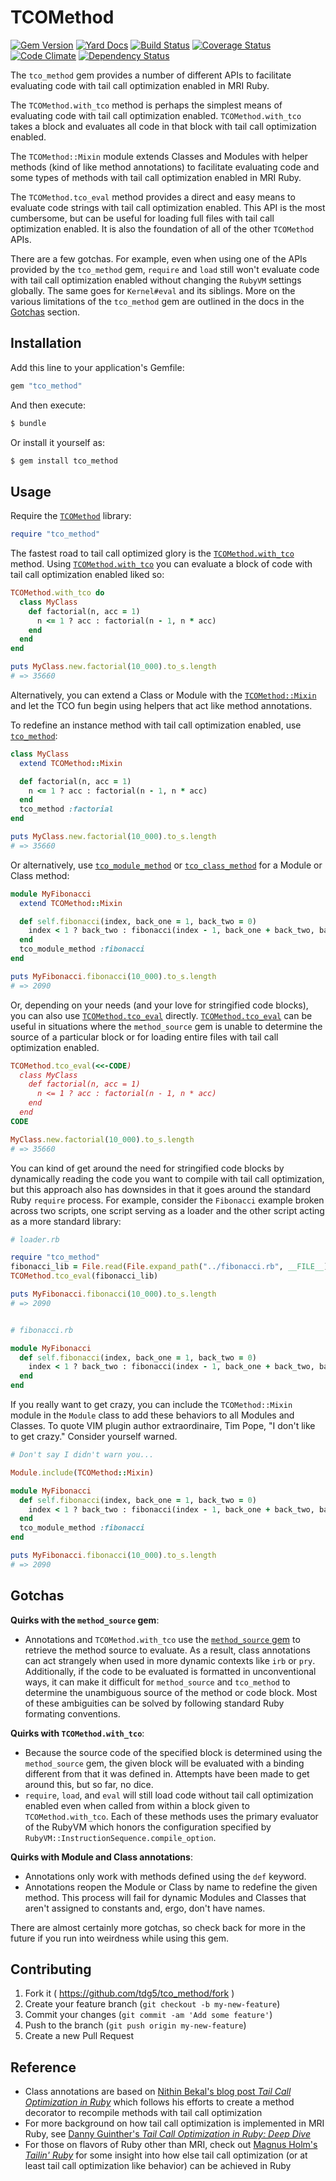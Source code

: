 # TCOMethod
[![Gem Version](https://badge.fury.io/rb/tco_method.svg)](http://badge.fury.io/rb/tco_method)
[![Yard Docs](http://img.shields.io/badge/yard-docs-blue.svg)](http://www.rubydoc.info/gems/tco_method)
[![Build Status](https://travis-ci.org/tdg5/tco_method.svg)](https://travis-ci.org/tdg5/tco_method)
[![Coverage Status](https://coveralls.io/repos/tdg5/tco_method/badge.svg)](https://coveralls.io/r/tdg5/tco_method)
[![Code Climate](https://codeclimate.com/github/tdg5/tco_method/badges/gpa.svg)](https://codeclimate.com/github/tdg5/tco_method)
[![Dependency Status](https://gemnasium.com/tdg5/tco_method.svg)](https://gemnasium.com/tdg5/tco_method)

The `tco_method` gem provides a number of different APIs to facilitate
evaluating code with tail call optimization enabled in MRI Ruby.

The `TCOMethod.with_tco` method is perhaps the simplest means of evaluating code
with tail call optimization enabled. `TCOMethod.with_tco` takes a block and
evaluates all code in that block with tail call optimization enabled.

The `TCOMethod::Mixin` module extends Classes and Modules with helper methods
(kind of like method annotations) to facilitate evaluating code and some types
of methods with tail call optimization enabled in MRI Ruby.

The `TCOMethod.tco_eval` method provides a direct and easy means to evaluate
code strings with tail call optimization enabled. This API is the most
cumbersome, but can be useful for loading full files with tail call optimization
enabled. It is also the foundation of all of the other `TCOMethod` APIs.

There are a few gotchas. For example, even when using one of the APIs provided
by the `tco_method` gem, `require` and `load` still won't evaluate code with
tail call optimization enabled without changing the `RubyVM` settings globally.
The same goes for `Kernel#eval` and its siblings. More on the various
limitations of the `tco_method` gem are outlined in the docs in the
[Gotchas](http://www.rubydoc.info/gems/tco_method/file/README.md#Gotchas)
section.

## Installation

Add this line to your application's Gemfile:

```ruby
gem "tco_method"
```

And then execute:

```bash
$ bundle
```

Or install it yourself as:

```bash
$ gem install tco_method
```

## Usage

Require the [`TCOMethod`](http://www.rubydoc.info/gems/tco_method/TCOMethod)
library:

```ruby
require "tco_method"
```

The fastest road to tail call optimized glory is the
[`TCOMethod.with_tco`](http://www.rubydoc.info/gems/tco_method/TCOMethod#with_tco-class_method)
method. Using
[`TCOMethod.with_tco`](http://www.rubydoc.info/gems/tco_method/TCOMethod#with_tco-class_method)
you can evaluate a block of code with tail call optimization enabled liked so:

```ruby
TCOMethod.with_tco do
  class MyClass
    def factorial(n, acc = 1)
      n <= 1 ? acc : factorial(n - 1, n * acc)
    end
  end
end

puts MyClass.new.factorial(10_000).to_s.length
# => 35660
```

Alternatively, you can extend a Class or Module with the
[`TCOMethod::Mixin`](http://www.rubydoc.info/gems/tco_method/TCOMethod/Mixin)
and let the TCO fun begin using helpers that act like method annotations.

To redefine an instance method with tail call optimization enabled, use
[`tco_method`](http://www.rubydoc.info/gems/tco_method/TCOMethod/Mixin:tco_method):

```ruby
class MyClass
  extend TCOMethod::Mixin

  def factorial(n, acc = 1)
    n <= 1 ? acc : factorial(n - 1, n * acc)
  end
  tco_method :factorial
end

puts MyClass.new.factorial(10_000).to_s.length
# => 35660
```

Or alternatively, use [`tco_module_method`](http://www.rubydoc.info/gems/tco_method/TCOMethod/Mixin:tco_module_method)
or [`tco_class_method`](http://www.rubydoc.info/gems/tco_method/TCOMethod/Mixin:tco_module_method)
for a Module or Class method:

```ruby
module MyFibonacci
  extend TCOMethod::Mixin

  def self.fibonacci(index, back_one = 1, back_two = 0)
    index < 1 ? back_two : fibonacci(index - 1, back_one + back_two, back_one)
  end
  tco_module_method :fibonacci
end

puts MyFibonacci.fibonacci(10_000).to_s.length
# => 2090
```

Or, depending on your needs (and your love for stringified code blocks), you can
also use
[`TCOMethod.tco_eval`](http://www.rubydoc.info/gems/tco_method/TCOMethod/Mixin:tco_eval)
directly.
[`TCOMethod.tco_eval`](http://www.rubydoc.info/gems/tco_method/TCOMethod/Mixin:tco_eval)
can be useful in situations where the `method_source` gem is unable to determine
the source of a particular block or for loading entire files with tail call
optimization enabled.

```ruby
TCOMethod.tco_eval(<<-CODE)
  class MyClass
    def factorial(n, acc = 1)
      n <= 1 ? acc : factorial(n - 1, n * acc)
    end
  end
CODE

MyClass.new.factorial(10_000).to_s.length
# => 35660
```

You can kind of get around the need for stringified code blocks by dynamically
reading the code you want to compile with tail call optimization, but this
approach also has downsides in that it goes around the standard Ruby `require`
process. For example, consider the `Fibonacci` example broken across two scripts,
one script serving as a loader and the other script acting as a more standard
library:

```ruby
# loader.rb

require "tco_method"
fibonacci_lib = File.read(File.expand_path("../fibonacci.rb", __FILE__))
TCOMethod.tco_eval(fibonacci_lib)

puts MyFibonacci.fibonacci(10_000).to_s.length
# => 2090


# fibonacci.rb

module MyFibonacci
  def self.fibonacci(index, back_one = 1, back_two = 0)
    index < 1 ? back_two : fibonacci(index - 1, back_one + back_two, back_one)
  end
end
```

If you really want to get crazy, you can include the `TCOMethod::Mixin` module
in the `Module` class to add these behaviors to all Modules and Classes. To quote
VIM plugin author extraordinaire, Tim Pope, "I don't like to get crazy." Consider
yourself warned.

```ruby
# Don't say I didn't warn you...

Module.include(TCOMethod::Mixin)

module MyFibonacci
  def self.fibonacci(index, back_one = 1, back_two = 0)
    index < 1 ? back_two : fibonacci(index - 1, back_one + back_two, back_one)
  end
  tco_module_method :fibonacci
end

puts MyFibonacci.fibonacci(10_000).to_s.length
# => 2090
```

## Gotchas
**Quirks with the `method_source` gem**:
- Annotations and `TCOMethod.with_tco` use the
  [`method_source` gem](https://github.com/banister/method_source) to retrieve
  the method source to evaluate. As a result, class annotations can act
  strangely when used in more dynamic contexts like `irb` or `pry`.
  Additionally, if the code to be evaluated is formatted in unconventional ways,
  it can make it difficult for `method_source` and `tco_method` to determine the
  unambiguous source of the method or code block. Most of these ambiguities can
  be solved by following standard Ruby formating conventions.

**Quirks with `TCOMethod.with_tco`**:
- Because the source code of the specified block is determined using the
  `method_source` gem, the given block will be evaluated with a binding
  different from that it was defined in. Attempts have been made to get around
  this, but so far, no dice.
- `require`, `load`, and `eval` will still load code without tail call
  optimization enabled even when called from within a block given to
  `TCOMethod.with_tco`. Each of these methods uses the primary evaluator of the
  RubyVM which honors the configuration specified by
  `RubyVM::InstructionSequence.compile_option`.

**Quirks with Module and Class annotations**:
- Annotations only work with methods defined using the `def` keyword.
- Annotations reopen the Module or Class by name to redefine the given method.
  This process will fail for dynamic Modules and Classes that aren't assigned to
  constants and, ergo, don't have names.

There are almost certainly more gotchas, so check back for more in the future if
you run into weirdness while using this gem.

## Contributing

1. Fork it ( https://github.com/tdg5/tco_method/fork )
2. Create your feature branch (`git checkout -b my-new-feature`)
3. Commit your changes (`git commit -am 'Add some feature'`)
4. Push to the branch (`git push origin my-new-feature`)
5. Create a new Pull Request

## Reference

- Class annotations are based on [Nithin Bekal's blog post *Tail Call
  Optimization in Ruby*](http://nithinbekal.com/posts/ruby-tco/) which follows
  his efforts to create a method decorator to recompile methods with tail call
  optimization
- For more background on how tail call optimization is implemented in MRI Ruby,
  see [Danny Guinther's *Tail Call Optimization in Ruby: Deep Dive*](http://blog.tdg5.com/tail-call-optimization-ruby-deep-dive/)
- For those on flavors of Ruby other than MRI, check out [Magnus Holm's *Tailin'
  Ruby*](http://timelessrepo.com/tailin-ruby) for some insight into how else
  tail call optimization (or at least tail call optimization like behavior) can
  be achieved in Ruby
